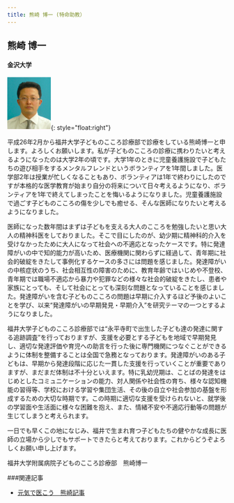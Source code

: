 ```yaml
---
title: 熊崎 博一 (特命助教）
---
```

## 熊崎 博一 

#### 金沢大学

![熊崎博一](/images/kumazaki.png){: style="float:right"}

平成26年2月から福井大学子どものこころ診療部で診療をしている熊崎博一と申します。よろしくお願いします。私が子どものこころの診療に携わりたいと考えるようになったのは大学2年の頃です。大学1年のときに児童養護施設で子どもたちの遊び相手をするメンタルフレンドというボランティアを1年間しました。医学部2年は授業が忙しくなることもあり、ボランティアは1年で終わりにしたのですが本格的な医学教育が始まり自分の将来について日々考えるようになり、ボランティアを1年で終えてしまったことを悔いるようになりました。児童養護施設で過ごす子どものこころの傷を少しでも癒せる、そんな医師になりたいと考えるようになりました。

医師になった数年間はまずは子どもを支える大人のこころを勉強したいと思い大人の精神科医をしておりました。そこで目にしたのが、幼少期に精神科的介入を受けなかったために大人になって社会への不適応となったケースです。特に発達障がいの中で知的能力が高いため、医療機関に関わらずに経過して、青年期に社会的破綻をきたして事例化するケースの多さには問題を感じました。発達障がいの中核症状のうち、社会相互性の障害のために、教育年齢ではいじめや不登校、青年期では職場不適応から暴力や犯罪などの様々な社会的破綻をきたし、患者や家族にとっても、そして社会にとっても深刻な問題となっていることを感じました。発達障がいを含む子どものこころの問題は早期に介入するほど予後のよいことを学び、以来“発達障がいの早期発見・早期介入”を研究テーマの一つとするようになりました。

福井大学子どものこころ診療部では“永平寺町で出生した子ども達の発達に関する追跡調査”を行っておりますが、支援を必要とする子どもを地域で早期発見し、適切な発達評価や育児への助言を行った後に専門機関につなぐことができるように体制を整備することは全国で急務となっております。発達障がいのある子どもは、早期から発達段階に応じた一貫した支援を行っていくことが重要でありますが、まだまだ体制は不十分といえます。特に乳幼児期は、ことばの発達をはじめとしたコミュニケーションの能力、対人関係や社会性の育ち、様々な認知機能の習得等、学校における学習や集団生活、その後の自立や社会参加の基盤を形成するための大切な時期です。この時期に適切な支援を受けられないと、就学後の学習面や生活面に様々な困難を抱え、また、情緒不安や不適応行動等の問題が生じてしまうと考えられます。

一日でも早くこの地になじみ、福井で生まれ育つ子どもたちの健やかな成長に医師の立場から少しでもサポートできたらと考えております。これからどうぞよろしくお願い申し上げます。      

福井大学附属病院子どものこころ診療部　熊崎博一　
　　

###関連記事　

- [元気で医こう　熊崎記事](/resources/Genkideikou_Kumazaki.pdf)